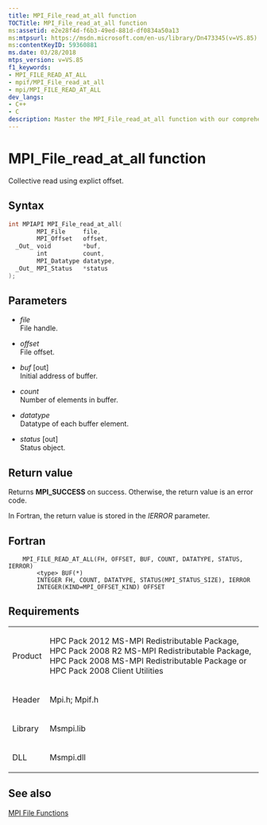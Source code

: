 ```yaml
---
title: MPI_File_read_at_all function
TOCTitle: MPI_File_read_at_all function
ms:assetid: e2e28f4d-f6b3-49ed-881d-df0834a50a13
ms:mtpsurl: https://msdn.microsoft.com/en-us/library/Dn473345(v=VS.85)
ms:contentKeyID: 59360881
ms.date: 03/28/2018
mtps_version: v=VS.85
f1_keywords:
- MPI_FILE_READ_AT_ALL
- mpif/MPI_File_read_at_all
- mpi/MPI_FILE_READ_AT_ALL
dev_langs:
- C++
- C
description: Master the MPI_File_read_at_all function with our comprehensive guide. Learn syntax, parameters, return values, and requirements for successful implementation.
---
```


# MPI\_File\_read\_at\_all function

Collective read using explict offset.

## Syntax

``` c++
int MPIAPI MPI_File_read_at_all(
        MPI_File     file,
        MPI_Offset   offset,
  _Out_ void         *buf,
        int          count,
        MPI_Datatype datatype,
  _Out_ MPI_Status   *status
);
```

## Parameters

  - *file*  
    File handle.

  - *offset*  
    File offset.

  - *buf* \[out\]  
    Initial address of buffer.

  - *count*  
    Number of elements in buffer.

  - *datatype*  
    Datatype of each buffer element.

  - *status* \[out\]  
    Status object.

## Return value

Returns **MPI\_SUCCESS** on success. Otherwise, the return value is an error code.

In Fortran, the return value is stored in the *IERROR* parameter.

## Fortran

``` FORTRAN
    MPI_FILE_READ_AT_ALL(FH, OFFSET, BUF, COUNT, DATATYPE, STATUS, IERROR)
        <type> BUF(*)
        INTEGER FH, COUNT, DATATYPE, STATUS(MPI_STATUS_SIZE), IERROR
        INTEGER(KIND=MPI_OFFSET_KIND) OFFSET
```

## Requirements

<table>
<colgroup>
<col/>
<col/>
</colgroup>
<tbody>
<tr class="odd">
<td><p>Product</p></td>
<td><p>HPC Pack 2012 MS-MPI Redistributable Package, HPC Pack 2008 R2 MS-MPI Redistributable Package, HPC Pack 2008 MS-MPI Redistributable Package or HPC Pack 2008 Client Utilities</p></td>
</tr>
<tr class="even">
<td><p>Header</p></td>
<td>Mpi.h;
Mpif.h</td>
</tr>
<tr class="odd">
<td><p>Library</p></td>
<td>Msmpi.lib</td>
</tr>
<tr class="even">
<td><p>DLL</p></td>
<td>Msmpi.dll</td>
</tr>
</tbody>
</table>


## See also

[MPI File Functions](mpi-file-functions.md)

